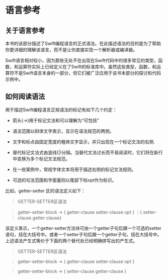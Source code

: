 # 语言参考

## 关于语言参考

本书的该部分描述了Swift编程语言的正式语法。在此描述语法的目的是为了帮助你更详细的理解该语言，而不是让你直接实现一个解析器或编译器。

Swift语言相对较小，因为那些无处不在出现在Swift代码中的很多常见的类型，函数，和运算符实际上已经定义在了Swift的标准库中。虽然这些类型，函数，和运算符不是Swift语言本身的一部分，但它们被广泛应用于该书本部分的探讨和代码示例中。

## 如何阅读语法

用于描述Swift编程语言正规语法的标记有如下几个约定：

* 箭头(→)用于标记文法和可以理解为“可包括”

* 语法范围以斜体文字表示，显示在语法规范的两侧。

* 文字和标点由固定宽度的粗体文字显示，并只出现在一个标记文法的右侧.

* 替代标记文法式由竖线(|)分隔。当替代文法过长而不易阅读时，它们将在新行中变换为多个标记文法规范。

* 在一些案例中，常规字体文本将用于描述右侧的标记文法规则。

* 可选的句法范围和字面量则以尾部下标opt作为标识。

比如，getter-setter 区的语法定义如下：

> GETTER-SETTER区语法

> getter-setter-block → { getter-clause setter-clause opt } ｜{ setter-clause getter clause}

该定义表示，一个getter-setter方法块可由一个getter子句后跟一个可选的setter语句，括在大括号中。或者一个setter子句后跟一个getter子句，括在大括号中。上述语法产生式等价于下面的两个替代处已经明确拼写出的产生式。

> GETTER-SETTER区语法

> getter-setter-block → { getter-clause setter-clause opt }

> getter-setter-block → { setter-clause getter-clause }


